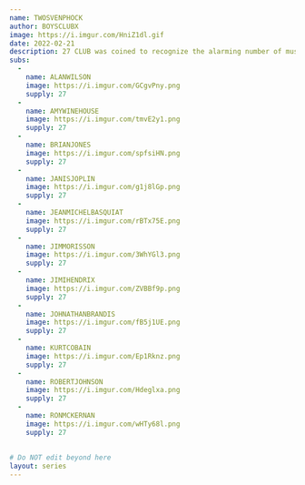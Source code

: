 ```yaml
---
name: TWOSVENPHOCK
author: BOYSCLUBX
image: https://i.imgur.com/HniZ1dl.gif
date: 2022-02-21
description: 27 CLUB was coined to recognize the alarming number of musicians who have died at 27 years of age. The TWOSVENPHOCK grail holder will get 11 Sub Assets and other 5 legendary musicians as a gift. 
subs: 
  -
    name: ALANWILSON
    image: https://i.imgur.com/GCgvPny.png
    supply: 27
  -
    name: AMYWINEHOUSE
    image: https://i.imgur.com/tmvE2y1.png
    supply: 27
  -
    name: BRIANJONES
    image: https://i.imgur.com/spfsiHN.png
    supply: 27
  -
    name: JANISJOPLIN
    image: https://i.imgur.com/g1j8lGp.png
    supply: 27
  -
    name: JEANMICHELBASQUIAT
    image: https://i.imgur.com/rBTx75E.png
    supply: 27
  -
    name: JIMMORISSON
    image: https://i.imgur.com/3WhYGl3.png
    supply: 27
  -
    name: JIMIHENDRIX
    image: https://i.imgur.com/ZVBBf9p.png
    supply: 27
  -
    name: JOHNATHANBRANDIS
    image: https://i.imgur.com/fB5j1UE.png
    supply: 27
  -
    name: KURTCOBAIN
    image: https://i.imgur.com/Ep1Rknz.png
    supply: 27
  -
    name: ROBERTJOHNSON
    image: https://i.imgur.com/Hdeglxa.png
    supply: 27
  -
    name: RONMCKERNAN
    image: https://i.imgur.com/wHTy68l.png
    supply: 27
  
     
# Do NOT edit beyond here
layout: series
---
```

